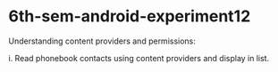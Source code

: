 # 6th-sem-android-experiment12

Understanding content providers and permissions:

i. Read phonebook contacts using content providers and display in list.

